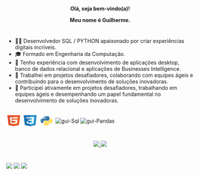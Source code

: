 
<p align="center"><strong>Olá, seja bem-vindo(a)!</strong></p>
<p align="center"><strong>Meu nome é Guilherme.</strong></p>

#
- 👨‍💻 Desenvolvedor SQL / PYTHON apaixonado por criar experiências digitais incríveis.
- 🎓 Formado em Engenharia da Computação.
- 🔭 Tenho experiência com desenvolvimento de aplicações desktop, banco de dados relacional e aplicações de Businesses Intelligence.
- 💼 Trabalhei em projetos desafiadores, colaborando com equipes ágeis e contribuindo para o desenvolvimento de soluções inovadoras.
- 🚀 Participei ativamente em projetos desafiadores, trabalhando em equipes ágeis e desempenhando um papel fundamental no desenvolvimento de soluções inovadoras.

<div style="display: inline_block"><br>
  <img align="center" alt="gui-HTML" height="30" width="40" src="https://raw.githubusercontent.com/devicons/devicon/master/icons/html5/html5-original.svg">
  <img align="center" alt="gui-CSS" height="30" width="40" src="https://raw.githubusercontent.com/devicons/devicon/master/icons/css3/css3-original.svg">
  <img align="center" alt="gui-Python" height="30" width="40" src="https://raw.githubusercontent.com/devicons/devicon/master/icons/python/python-original.svg">
  <img align="center" alt="gui-Sql" height="30" width="40" src="https://img.shields.io/badge/Microsoft_SQL_Server-CC2927?style=for-the-badge&logo=microsoft-sql-server&logoColor=white">
  <img align="center" alt="gui-Pandas" height="30" width="40"  src="https://cdn.jsdelivr.net/gh/devicons/devicon/icons/pandas/pandas-original-wordmark.svg" />
</div>

  #
  
<div align="center">
  <a href="https://github.com/gui03021995">
  <img height="180em" src="https://github-readme-stats.vercel.app/api?username=gui03021995&show_icons=true&theme=dark&include_all_commits=true&count_private=true"/>
  <img height="180em" src="https://github-readme-stats.vercel.app/api/top-langs/?username=gui03021995&layout=compact&langs_count=7&theme=dark"/>
</div>

#
<div> 
  <a href="https://instagram.com/morais_gui" target="_blank"><img src="https://img.shields.io/badge/-Instagram-%23E4405F?style=for-the-badge&logo=instagram&logoColor=white" target="_blank"></a>
  <a href = "mailto:morais3295@gmail.com"><img src="https://img.shields.io/badge/-Gmail-%23333?style=for-the-badge&logo=gmail&logoColor=white" target="_blank"></a>
  <a href="https://www.linkedin.com/in/guilherme-morais-a58548123" target="_blank"><img src="https://img.shields.io/badge/-LinkedIn-%230077B5?style=for-the-badge&logo=linkedin&logoColor=white" target="_blank"></a> 

</div>
